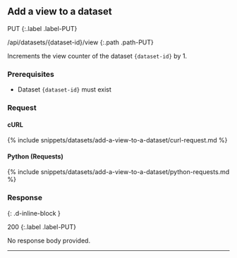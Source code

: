## Add a view to a dataset

PUT
{:.label .label-PUT}

/api/datasets/{dataset-id}/view
{:.path .path-PUT}

Increments the view counter of the dataset `{dataset-id}` by 1.

### Prerequisites

- Dataset `{dataset-id}` must exist

### Request

#### cURL

{% include snippets/datasets/add-a-view-to-a-dataset/curl-request.md %}

#### Python (Requests)

{% include snippets/datasets/add-a-view-to-a-dataset/python-requests.md %}

### Response
{: .d-inline-block }

200
{:.label .label-PUT}

No response body provided.

---
